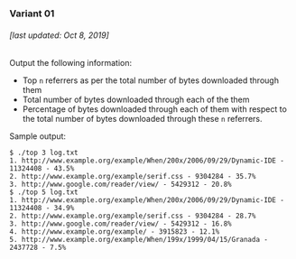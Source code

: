 ### Variant 01
###### [last updated: Oct 8, 2019]
Output the following information:

* Top `n` referrers as per the total number of bytes downloaded through them
* Total number of bytes downloaded through each of the them
* Percentage of bytes downloaded through each of them with respect to the total number of bytes downloaded through these `n` referrers.

Sample output:

```
$ ./top 3 log.txt
1. http://www.example.org/example/When/200x/2006/09/29/Dynamic-IDE - 11324408 - 43.5%
2. http://www.example.org/example/serif.css - 9304284 - 35.7%
3. http://www.google.com/reader/view/ - 5429312 - 20.8%
$ ./top 5 log.txt
1. http://www.example.org/example/When/200x/2006/09/29/Dynamic-IDE - 11324408 - 34.9%
2. http://www.example.org/example/serif.css - 9304284 - 28.7%
3. http://www.google.com/reader/view/ - 5429312 - 16.8%
4. http://www.example.org/example/ - 3915823 - 12.1%
5. http://www.example.org/example/When/199x/1999/04/15/Granada - 2437728 - 7.5%
```
